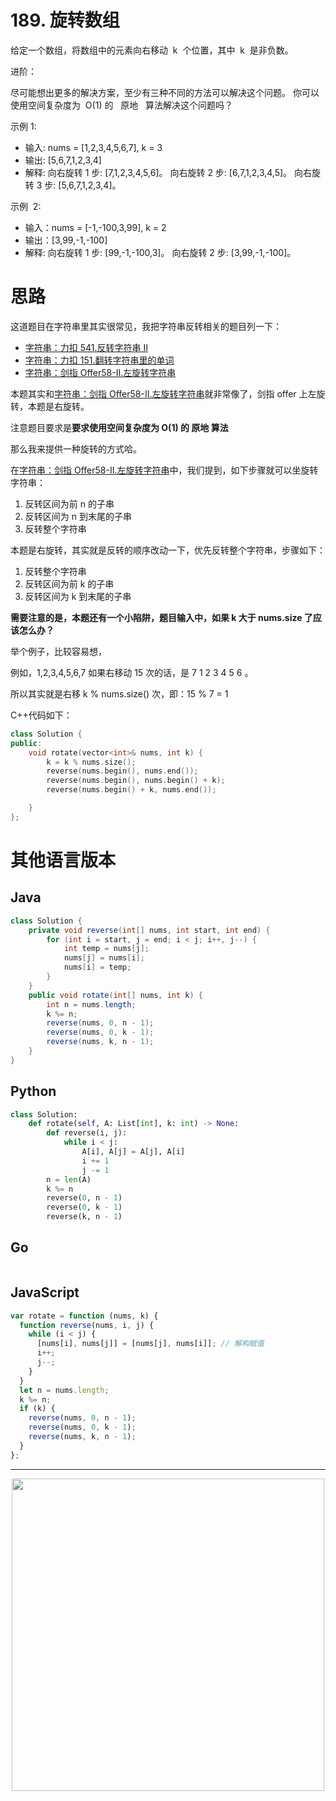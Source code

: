 # 189. 旋转数组

给定一个数组，将数组中的元素向右移动  k  个位置，其中  k  是非负数。

进阶：

尽可能想出更多的解决方案，至少有三种不同的方法可以解决这个问题。
你可以使用空间复杂度为  O(1) 的   原地   算法解决这个问题吗？

示例 1:

- 输入: nums = [1,2,3,4,5,6,7], k = 3
- 输出: [5,6,7,1,2,3,4]
- 解释:
  向右旋转 1 步: [7,1,2,3,4,5,6]。
  向右旋转 2 步: [6,7,1,2,3,4,5]。
  向右旋转 3 步: [5,6,7,1,2,3,4]。

示例  2:

- 输入：nums = [-1,-100,3,99], k = 2
- 输出：[3,99,-1,-100]
- 解释:
  向右旋转 1 步: [99,-1,-100,3]。
  向右旋转 2 步: [3,99,-1,-100]。

# 思路

这道题目在字符串里其实很常见，我把字符串反转相关的题目列一下：

- [字符串：力扣 541.反转字符串 II](https://programmercarl.com/0541.反转字符串II.html)
- [字符串：力扣 151.翻转字符串里的单词](https://programmercarl.com/0151.翻转字符串里的单词.html)
- [字符串：剑指 Offer58-II.左旋转字符串](https://programmercarl.com/剑指Offer58-II.左旋转字符串.html)

本题其实和[字符串：剑指 Offer58-II.左旋转字符串](https://programmercarl.com/剑指Offer58-II.左旋转字符串.html)就非常像了，剑指 offer 上左旋转，本题是右旋转。

注意题目要求是**要求使用空间复杂度为 O(1) 的 原地 算法**

那么我来提供一种旋转的方式哈。

在[字符串：剑指 Offer58-II.左旋转字符串](https://programmercarl.com/剑指Offer58-II.左旋转字符串.html)中，我们提到，如下步骤就可以坐旋转字符串：

1. 反转区间为前 n 的子串
2. 反转区间为 n 到末尾的子串
3. 反转整个字符串

本题是右旋转，其实就是反转的顺序改动一下，优先反转整个字符串，步骤如下：

1. 反转整个字符串
2. 反转区间为前 k 的子串
3. 反转区间为 k 到末尾的子串

**需要注意的是，本题还有一个小陷阱，题目输入中，如果 k 大于 nums.size 了应该怎么办？**

举个例子，比较容易想，

例如，1,2,3,4,5,6,7 如果右移动 15 次的话，是 7 1 2 3 4 5 6 。

所以其实就是右移 k % nums.size() 次，即：15 % 7 = 1

C++代码如下：

```CPP
class Solution {
public:
    void rotate(vector<int>& nums, int k) {
        k = k % nums.size();
        reverse(nums.begin(), nums.end());
        reverse(nums.begin(), nums.begin() + k);
        reverse(nums.begin() + k, nums.end());

    }
};
```

# 其他语言版本

## Java

```java
class Solution {
    private void reverse(int[] nums, int start, int end) {
        for (int i = start, j = end; i < j; i++, j--) {
            int temp = nums[j];
            nums[j] = nums[i];
            nums[i] = temp;
        }
    }
    public void rotate(int[] nums, int k) {
        int n = nums.length;
        k %= n;
        reverse(nums, 0, n - 1);
        reverse(nums, 0, k - 1);
        reverse(nums, k, n - 1);
    }
}
```

## Python

```python
class Solution:
    def rotate(self, A: List[int], k: int) -> None:
        def reverse(i, j):
            while i < j:
                A[i], A[j] = A[j], A[i]
                i += 1
                j -= 1
        n = len(A)
        k %= n
        reverse(0, n - 1)
        reverse(0, k - 1)
        reverse(k, n - 1)
```

## Go

```go

```

## JavaScript

```js
var rotate = function (nums, k) {
  function reverse(nums, i, j) {
    while (i < j) {
      [nums[i], nums[j]] = [nums[j], nums[i]]; // 解构赋值
      i++;
      j--;
    }
  }
  let n = nums.length;
  k %= n;
  if (k) {
    reverse(nums, 0, n - 1);
    reverse(nums, 0, k - 1);
    reverse(nums, k, n - 1);
  }
};
```

---

<div align="center"><img src=https://code-thinking.cdn.bcebos.com/pics/01二维码一.jpg width=500> </img></div>
